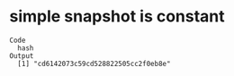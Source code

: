 # simple snapshot is constant

    Code
      hash
    Output
      [1] "cd6142073c59cd528822505cc2f0eb8e"

